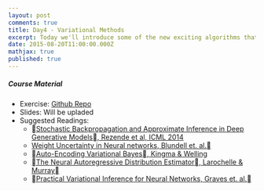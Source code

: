 ```yaml
---
layout: post
comments: true
title: Day4 - Variational Methods
excerpt: Today we'll introduce some of the new exciting algorithms that use ideas from both variational learning and modern neural networks
date: 2015-08-20T11:00:00.000Z
mathjax: true
published: true
---
```

##### Course Material 
* Exercise: [Github Repo](https://github.com/DTU-deeplearning/day4-VAE)
* Slides: Will be upladed
* Suggested Readings: 
  * [Stochastic Backpropagation and Approximate Inference in Deep Generative Models, Rezende et
   al, ICML 2014](http://arxiv.org/pdf/1401.4082v3.pdf)
  * [Weight Uncertainty in Neural networks, Blundell et. al.](http://jmlr.org/proceedings/papers/v37/blundell15.pdf)
  * [Auto-Encoding Variational Bayes, Kingma & Welling](http://arxiv.org/pdf/1312.6114v10.pdf)
  * [The Neural Autoregressive Distribution Estimator, Larochelle & Murray](http://jmlr.csail.mit.edu/proceedings/papers/v15/larochelle11a/larochelle11a.pdf)
  * [Practical Variational Inference for Neural Networks, Graves et. al.](http://papers.nips.cc/paper/4329-practical-variational-inference-for-neural-networks.pdf)




